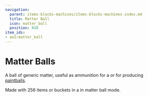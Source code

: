 ```yaml
---
navigation:
  parent: items-blocks-machines/items-blocks-machines-index.md
  title: Matter Ball
  icon: matter_ball
  position: 010
item_ids:
- ae2:matter_ball
---
```


# Matter Balls

<ItemImage id="matter_ball" scale="4" />

A ball of generic matter, useful as ammunition for a <ItemLink id="matter_cannon" /> or for producing [paintballs](paintballs.md).

Made with 256 items or buckets in a <ItemLink id="condenser" /> in matter ball mode.
